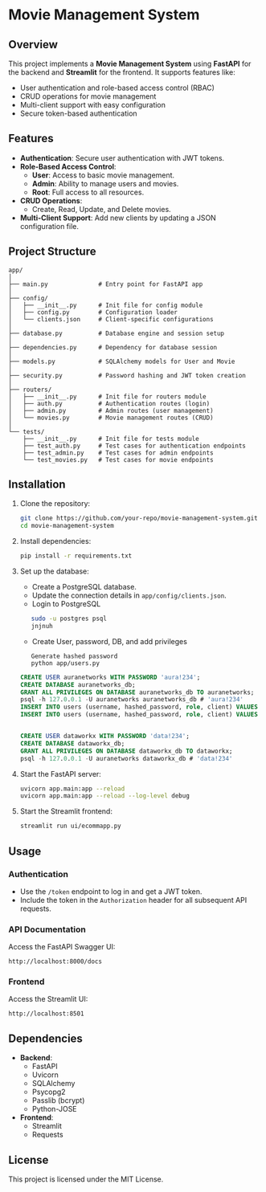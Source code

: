 # Movie Management System

## Overview
This project implements a **Movie Management System** using **FastAPI** for the backend and **Streamlit** for the frontend. It supports features like:

- User authentication and role-based access control (RBAC)
- CRUD operations for movie management
- Multi-client support with easy configuration
- Secure token-based authentication

## Features
- **Authentication**: Secure user authentication with JWT tokens.
- **Role-Based Access Control**:
  - **User**: Access to basic movie management.
  - **Admin**: Ability to manage users and movies.
  - **Root**: Full access to all resources.
- **CRUD Operations**:
  - Create, Read, Update, and Delete movies.
- **Multi-Client Support**: Add new clients by updating a JSON configuration file.

## Project Structure
```
app/
│
├── main.py              # Entry point for FastAPI app
│
├── config/
│   ├── __init__.py      # Init file for config module
│   ├── config.py        # Configuration loader
│   └── clients.json     # Client-specific configurations
│
├── database.py          # Database engine and session setup
│
├── dependencies.py      # Dependency for database session
│
├── models.py            # SQLAlchemy models for User and Movie
│
├── security.py          # Password hashing and JWT token creation
│
├── routers/
│   ├── __init__.py      # Init file for routers module
│   ├── auth.py          # Authentication routes (login)
│   ├── admin.py         # Admin routes (user management)
│   └── movies.py        # Movie management routes (CRUD)
│
└── tests/
    ├── __init__.py      # Init file for tests module
    ├── test_auth.py     # Test cases for authentication endpoints
    ├── test_admin.py    # Test cases for admin endpoints
    └── test_movies.py   # Test cases for movie endpoints
```

## Installation

1. Clone the repository:
   ```bash
   git clone https://github.com/your-repo/movie-management-system.git
   cd movie-management-system
   ```

2. Install dependencies:
   ```bash
   pip install -r requirements.txt
   ```

3. Set up the database:
   - Create a PostgreSQL database.
   - Update the connection details in `app/config/clients.json`.
   - Login to PostgreSQL
   ```sh
      sudo -u postgres psql
      jnjnuh
   ```

   - Create User, password, DB, and add privileges
   ```text
      Generate hashed password
      python app/users.py
   ```
   ```sql
   CREATE USER auranetworks WITH PASSWORD 'aura!234';
   CREATE DATABASE auranetworks_db;
   GRANT ALL PRIVILEGES ON DATABASE auranetworks_db TO auranetworks;
   psql -h 127.0.0.1 -U auranetworks auranetworks_db # 'aura!234'
   INSERT INTO users (username, hashed_password, role, client) VALUES ('bhagavan', '$2b$12$BXT2odlsClGfgNUQvOXUuO3RWn13aGZ0fuSyjH2CWpa.nsf.Cn4Pu', 'admin', 'test_client');
   INSERT INTO users (username, hashed_password, role, client) VALUES ('sudhakar', '$2b$12$BXT2odlsClGfgNUQvOXUuO3RWn13aGZ0fuSyjH2CWpa.nsf.Cn4Pu', 'admin', 'test_client');


   CREATE USER dataworkx WITH PASSWORD 'data!234';
   CREATE DATABASE dataworkx_db;
   GRANT ALL PRIVILEGES ON DATABASE dataworkx_db TO dataworkx;
   psql -h 127.0.0.1 -U auranetworks dataworkx_db # 'data!234'
   ```

4. Start the FastAPI server:
   ```bash
   uvicorn app.main:app --reload
   uvicorn app.main:app --reload --log-level debug
   ```

5. Start the Streamlit frontend:
   ```bash
   streamlit run ui/ecommapp.py
   ```

## Usage

### Authentication
- Use the `/token` endpoint to log in and get a JWT token.
- Include the token in the `Authorization` header for all subsequent API requests.

### API Documentation
Access the FastAPI Swagger UI:
```
http://localhost:8000/docs
```

### Frontend
Access the Streamlit UI:
```
http://localhost:8501
```

## Dependencies
- **Backend**:
  - FastAPI
  - Uvicorn
  - SQLAlchemy
  - Psycopg2
  - Passlib (bcrypt)
  - Python-JOSE
- **Frontend**:
  - Streamlit
  - Requests

## License
This project is licensed under the MIT License.

